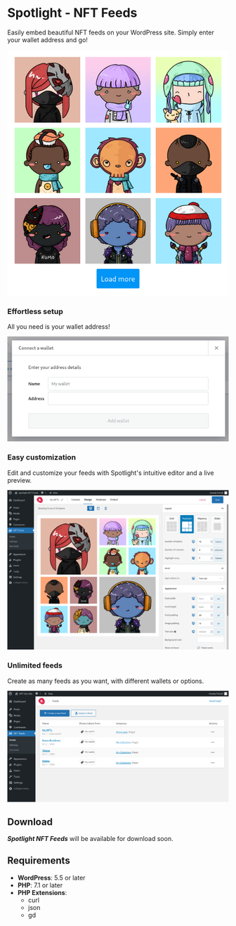 # Spotlight - NFT Feeds

Easily embed beautiful NFT feeds on your WordPress site. Simply enter your wallet address and go! 

![](images/feed.png)
### Effortless setup

All you need is your wallet address!

![](images/connect.png)

### Easy customization

Edit and customize your feeds with Spotlight's intuitive editor and a live preview.

![](images/editor.png)

### Unlimited feeds

Create as many feeds as you want, with different wallets or options.

![](images/feeds-list.png)

## Download

_**Spotlight NFT Feeds**_ will be available for download soon.

## Requirements

* **WordPress**: 5.5 or later
* **PHP**: 7.1 or later
* **PHP Extensions**:
  * curl
  * json
  * gd
